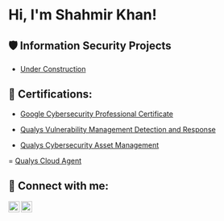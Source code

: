 <h1>Hi, I'm Shahmir Khan! <a href="www.linkedin.com/in/khan-shahmir"> </a> 

 


<h2>🛡️ Information Security Projects</h2> 

 

 - [Under Construction](Link) 

 

<h2>📜 Certifications:</h2> 

  - [Google Cybersecurity Professional Certificate](https://github.com/Khan-Shahmir/Khan-Shahmir/blob/main/Google%20Cybersecurity%20Professional%20Certificate.pdf) 

  - [Qualys Vulnerability Management Detection and Response](https://github.com/Khan-Shahmir/Khan-Shahmir/blob/main/VMDR.pdf) 

  - [Qualys Cybersecurity Asset Management](https://github.com/Khan-Shahmir/Khan-Shahmir/blob/main/CSAM.pdf)

  = [Qualys Cloud Agent](https://github.com/Khan-Shahmir/Khan-Shahmir/blob/main/Cloud%20Agent.pdf)
     

<h2> 🤳 Connect with me:</h2> 

 



[<img align="left" alt="yourname | LinkedIn" width="22px" src="https://cdn.jsdelivr.net/npm/simple-icons@v3/icons/linkedin.svg" />][linkedin] 

[<img align="left" alt="yourname | Twitter" width="22px" src="https://cdn.jsdelivr.net/npm/simple-icons@v3/icons/twitter.svg" />][Twitter] 

 

[linkedin]: https://linkedin.com/in/khan-shahmir
[twitter]: https://twitter.com/Khan_Shahmir_
 




